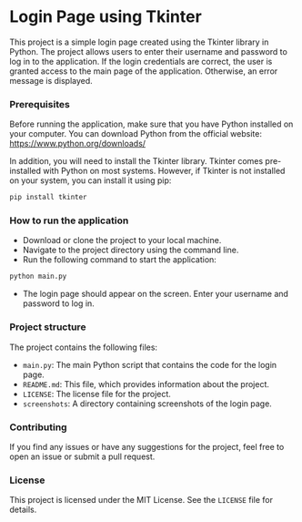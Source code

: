 # Login Page using Tkinter
This project is a simple login page created using the Tkinter library in Python. The project allows users to enter their username and password to log in to the application. If the login credentials are correct, the user is granted access to the main page of the application. Otherwise, an error message is displayed.

### Prerequisites
Before running the application, make sure that you have Python installed on your computer. You can download Python from the official website: https://www.python.org/downloads/

In addition, you will need to install the Tkinter library. Tkinter comes pre-installed with Python on most systems. However, if Tkinter is not installed on your system, you can install it using pip:

```py
pip install tkinter
```
### How to run the application
* Download or clone the project to your local machine.
* Navigate to the project directory using the command line.
* Run the following command to start the application:
```py
python main.py
```
* The login page should appear on the screen. Enter your username and password to log in.

### Project structure
The project contains the following files:

* `main.py`: The main Python script that contains the code for the login page.
* `README.md`: This file, which provides information about the project.
* `LICENSE`: The license file for the project.
* `screenshots`: A directory containing screenshots of the login page.

### Contributing
If you find any issues or have any suggestions for the project, feel free to open an issue or submit a pull request.

### License
This project is licensed under the MIT License. See the `LICENSE` file for details.

